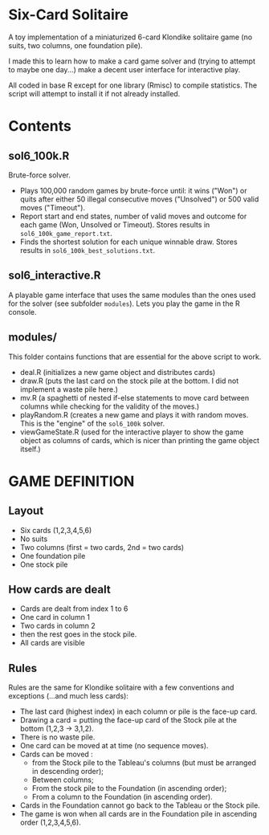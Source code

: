 # Six-Card Solitaire 
A toy implementation of a miniaturized 6-card Klondike solitaire game (no suits, two columns, one foundation pile). 

I made this to learn how to make a card game solver and (trying to attempt to maybe one day...) make a decent user interface for interactive play. 

All coded in base R except for one library (Rmisc) to compile statistics. The script will attempt to install it if not already installed. 

# Contents

## sol6_100k.R 
Brute-force solver.
 - Plays 100,000 random games by brute-force until: it wins ("Won") or quits after either 50 illegal consecutive moves ("Unsolved") or 500 valid moves ("Timeout").
 - Report start and end states, number of valid moves and outcome for each game (Won, Unsolved or Timeout). Stores results in `sol6_100k_game_report.txt`.
 - Finds the shortest solution for each unique winnable draw. Stores results in `sol6_100k_best_solutions.txt`.

## sol6_interactive.R
A playable game interface that uses the same modules than the ones used for the solver (see subfolder `modules`). Lets you play the game in the R console.

## modules/
This folder contains functions that are essential for the above script to work.
 - deal.R (initializes a new game object and distributes cards)
 - draw.R (puts the last card on the stock pile at the bottom. I did not implement a waste pile here.)
 - mv.R (a spaghetti of nested if-else statements to move card between columns while checking for the validity of the moves.)
 - playRandom.R (creates a new game and plays it with random moves. This is the "engine" of the `sol6_100k` solver.
 - viewGameState.R (used for the interactive player to show the game object as columns of cards, which is nicer than printing the game object itself.) 

# GAME DEFINITION

## Layout
 - Six cards (1,2,3,4,5,6)
 - No suits
 - Two columns (first = two cards, 2nd = two cards)
 - One foundation pile
 - One stock pile

## How cards are dealt
 - Cards are dealt from index 1 to 6
 - One card in column 1
 - Two cards in column 2
 - then the rest goes in the stock pile.
 - All cards are visible

## Rules
Rules are the same for Klondike solitaire with a few conventions and exceptions (...and much less cards):

 - The last card (highest index) in each column or pile is the face-up card.
 - Drawing a card = putting the face-up card of the Stock pile at the bottom (1,2,3 -> 3,1,2).
 - There is no waste pile.
 - One card can be moved at at time (no sequence moves).
 - Cards can be moved :
   - from the Stock pile to the Tableau's columns (but must be arranged in descending order);
   - Between columns;
   - From the stock pile to the Foundation (in ascending order);
   - From a column to the Foundation (in ascending order).
 - Cards in the Foundation cannot go back to the Tableau or the Stock pile.
 - The game is won when all cards are in the Foundation pile in ascending order (1,2,3,4,5,6).
